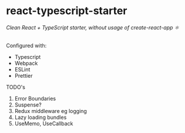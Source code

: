 # react-typescript-starter

###### Clean React + TypeScript starter, without usage of create-react-app ⚛

Configured with:

-   Typescript
-   Webpack
-   ESLint
-   Prettier

TODO's

1. Error Boundaries
2. Suspense?
3. Redux middleware eg logging
4. Lazy loading bundles
5. UseMemo, UseCallback
